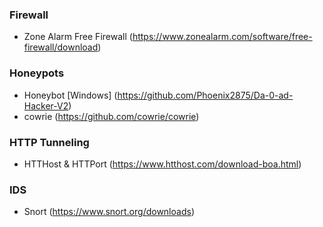### Firewall
- Zone Alarm Free Firewall (https://www.zonealarm.com/software/free-firewall/download)

### Honeypots
- Honeybot [Windows] (https://github.com/Phoenix2875/Da-0-ad-Hacker-V2)
- cowrie (https://github.com/cowrie/cowrie)

### HTTP Tunneling
- HTTHost & HTTPort (https://www.htthost.com/download-boa.html)

### IDS
- Snort (https://www.snort.org/downloads)
